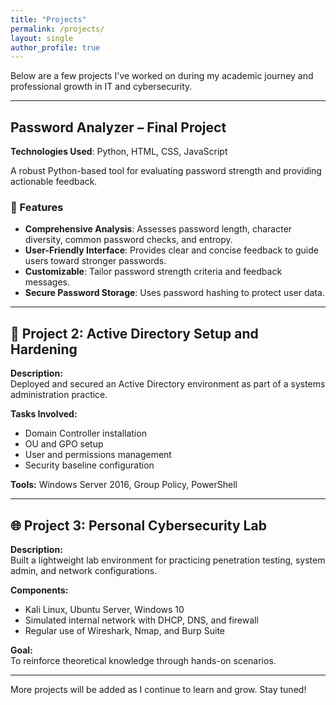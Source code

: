 ```yaml
---
title: "Projects"
permalink: /projects/
layout: single
author_profile: true
---
```


Below are a few projects I've worked on during my academic journey and professional growth in IT and cybersecurity.

---

## Password Analyzer – Final Project

**Technologies Used**: Python, HTML, CSS, JavaScript

A robust Python-based tool for evaluating password strength and providing actionable feedback.

### 🔑 Features

- **Comprehensive Analysis**: Assesses password length, character diversity, common password checks, and entropy.
- **User-Friendly Interface**: Provides clear and concise feedback to guide users toward stronger passwords.
- **Customizable**: Tailor password strength criteria and feedback messages.
- **Secure Password Storage**: Uses password hashing to protect user data.

---

## 🔐 Project 2: Active Directory Setup and Hardening

**Description:**  
Deployed and secured an Active Directory environment as part of a systems administration practice.

**Tasks Involved:**  
- Domain Controller installation  
- OU and GPO setup  
- User and permissions management  
- Security baseline configuration

**Tools:** Windows Server 2016, Group Policy, PowerShell

---

## 🌐 Project 3: Personal Cybersecurity Lab

**Description:**  
Built a lightweight lab environment for practicing penetration testing, system admin, and network configurations.

**Components:**  
- Kali Linux, Ubuntu Server, Windows 10  
- Simulated internal network with DHCP, DNS, and firewall  
- Regular use of Wireshark, Nmap, and Burp Suite

**Goal:**  
To reinforce theoretical knowledge through hands-on scenarios.

---

More projects will be added as I continue to learn and grow. Stay tuned!

